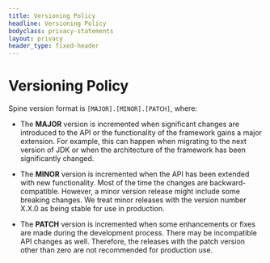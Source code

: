 ```yaml
---
title: Versioning Policy
headline: Versioning Policy
bodyclass: privacy-statements
layout: privacy
header_type: fixed-header
---
```


# Versioning Policy

Spine version format is `[MAJOR].[MINOR].[PATCH]`, where:

- The **MAJOR** version is incremented when significant changes are introduced to the API or the 
functionality of the framework gains a major extension. For example, this can happen when migrating 
to the next version of JDK or when the architecture of the framework has been significantly changed. 

- The **MINOR** version is incremented when the API has been extended with new functionality. 
Most of the time the changes are backward-compatible. However, a&nbsp;minor version release might 
include some breaking changes. We treat minor releases with the version number X.X.0 as being 
stable for use in production.

- The **PATCH** version is incremented when some enhancements or fixes are made during the 
development process. There may be incompatible API changes as well. Therefore, the releases 
with the patch version other than zero are not recommended for production use.
